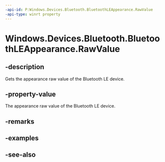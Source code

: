 ----api-id: P:Windows.Devices.Bluetooth.BluetoothLEAppearance.RawValue
-api-type: winrt property
---<!-- Property syntaxpublic ushort RawValue { get; }--># Windows.Devices.Bluetooth.BluetoothLEAppearance.RawValue## -descriptionGets the appearance raw value of the Bluetooth LE device.## -property-valueThe appearance raw value of the Bluetooth LE device.## -remarks## -examples## -see-also